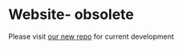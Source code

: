 Website- obsolete
=================

Please visit [our new repo](https://github.com/Inboxen/Inboxen) for current development
